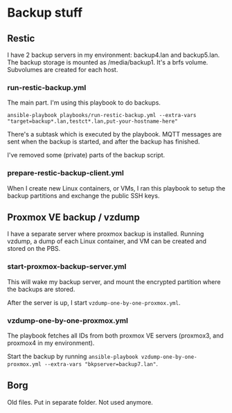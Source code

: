 # Backup stuff

## Restic

I have 2 backup servers in my environment: backup4.lan and backup5.lan. The backup storage is mounted as /media/backup1. It's a brfs volume. Subvolumes are created for each host.

### run-restic-backup.yml

The main part. I'm using this playbook to do backups.

`ansible-playbook playbooks/run-restic-backup.yml --extra-vars "target=backup*.lan,testct*.lan,put-your-hostname-here"`

There's a subtask which is executed by the playbook. 
MQTT messages are sent when the backup is started, and after the backup has finished.

I've removed some (private) parts of the backup script.

### prepare-restic-backup-client.yml

When I create new Linux containers, or VMs, I ran this playbook to setup the backup partitions and exchange the public SSH keys.


## Proxmox VE backup / vzdump

I have a separate server where proxmox backup is installed. Running vzdump, a dump of each Linux container, and VM can be created and stored on the PBS.

### start-proxmox-backup-server.yml

This will wake my backup server, and mount the encrypted partition where the backups are stored.

After the server is up, I start `vzdump-one-by-one-proxmox.yml`.

### vzdump-one-by-one-proxmox.yml

The playbook fetches all IDs from both proxmox VE servers (proxmox3, and proxmox4 in my environment).

Start the backup by running `ansible-playbook vzdump-one-by-one-proxmox.yml --extra-vars "bkpserver=backup7.lan"`.


## Borg

Old files. Put in separate folder. Not used anymore.